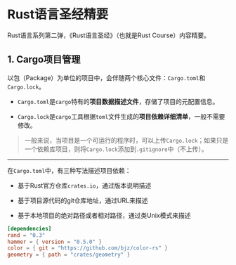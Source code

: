 # Rust语言圣经精要

Rust语言系列第二弹，《Rust语言圣经》（也就是Rust Course）内容精要。

## 1. Cargo项目管理

以包（Package）为单位的项目中，会伴随两个核心文件：`Cargo.toml`和`Cargo.lock`。

- `Cargo.toml`是`cargo`特有的**项目数据描述文件**，存储了项目的元配置信息。

- `Cargo.lock`是`cargo`工具根据`toml`文件生成的**项目依赖详细清单**，一般不需要修改。

> 一般来说，当项目是一个可运行的程序时，可以上传`Cargo.lock`；如果只是一个依赖库项目，则将`Cargo.lock`添加到`.gitignore`中（不上传）。

---

在`Cargo.toml`中，有三种写法描述项目依赖：

- 基于Rust官方仓库`crates.io`，通过版本说明描述

- 基于项目源代码的git仓库地址，通过URL来描述

- 基于本地项目的绝对路径或者相对路径，通过类Unix模式来描述

```toml
[dependencies]
rand = "0.3"
hammer = { version = "0.5.0" }
color = { git = "https://github.com/bjz/color-rs" }
geometry = { path = "crates/geometry" }
```
